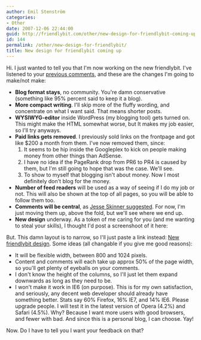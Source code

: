```yaml
---
author: Emil Stenström
categories:
- Other
date: 2007-12-06 22:44:00
guid: http://friendlybit.com/other/new-design-for-friendlybit-coming-up/
id: 144
permalink: /other/new-design-for-friendlybit/
title: New design for friendlybit coming up
---
```


Hi. I just wanted to tell you that I'm now working on the new friendlybit. I've listened to your [previous comments](/other/the-future-of-friendlybitcom/), and these are the changes I'm going to make/not make:

  * **Blog format stays**, no community. You're damn conservative (something like 95% percent said to keep it a blog).
  * **More compact writing**. I'll skip more of the fluffy wording, and concentrate on what I want said. That means shorter posts.
  * **WYSIWYG-editor** inside WordPress (my blogging tool) gets turned on. This might make the HTML somewhat worse, but It makes my job easier, so I'll try anyways.
  * **Paid links gets removed**. I previously sold links on the frontpage and got like $200 a month from them. I've now removed them, since:
      1. It seems to be hip inside the Googleplex to kick on people making money from other things than AdSense.
      2. I have no idea if the PageRank drop from PR6 to PR4 is caused by them, but I'm still going to hope that was the case. We'll see.
      3. To show to myself that blogging isn't about money. Now I most definitely don't blog for the money.
  * **Number of feed readers** will be used as a way of seeing if I do my job or not. This will also be shown at the top of all pages, so you will be able to follow them too.
  * **Comments will be central**, as [Jesse Skinner suggested](/other/the-future-of-friendlybitcom/#comment-26790). For now, I'm just moving them up, above the fold, but we'll see where we end up.
  * **New design** underway. As a token of me caring for you (and me wanting to steal your skills), I thought I'd post a screenshoot of it here:

But. This damn layout is to narrow, so I'll just paste a link instead: [New friendlybit design](/files/friendlybit_single_export.png). Some ideas (all changable if you give me good reasons): [](/files/friendlybit_single_export.png)

  * It will be flexible width, between 800 and 1024 pixels.
  * Content and comments will each take up approx 50% of the page width, so you'll get plenty of eyeballs on your comments.
  * I don't know the height of the columns, so I'll just let them expand downwards as long as they need to be.
  * I won't make it work in IE6 (on purpose). This is for my own satisfaction, and seriously, any decent web developer should already have something better. Stats say 60% Firefox, 16% IE7, and 14% IE6. Please upgrade people. I will test it in the latest version of Opera (4.2%) and Safari (4.5%). Why? Because I want more users with good browsers, and fewer with bad. And since this is a personal blog, I can choose. Yay!

Now. Do I have to tell you I want your feedback on that?
